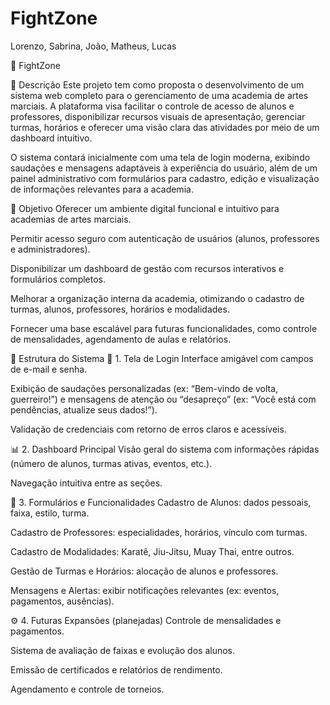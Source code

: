 # FightZone
Lorenzo, Sabrina, João, Matheus, Lucas


🥋 FightZone

📄 Descrição
Este projeto tem como proposta o desenvolvimento de um sistema web completo para o gerenciamento de uma academia de artes marciais. A plataforma visa facilitar o controle de acesso de alunos e professores, disponibilizar recursos visuais de apresentação, gerenciar turmas, horários e oferecer uma visão clara das atividades por meio de um dashboard intuitivo.

O sistema contará inicialmente com uma tela de login moderna, exibindo saudações e mensagens adaptáveis à experiência do usuário, além de um painel administrativo com formulários para cadastro, edição e visualização de informações relevantes para a academia.

🎯 Objetivo
Oferecer um ambiente digital funcional e intuitivo para academias de artes marciais.

Permitir acesso seguro com autenticação de usuários (alunos, professores e administradores).

Disponibilizar um dashboard de gestão com recursos interativos e formulários completos.

Melhorar a organização interna da academia, otimizando o cadastro de turmas, alunos, professores, horários e modalidades.

Fornecer uma base escalável para futuras funcionalidades, como controle de mensalidades, agendamento de aulas e relatórios.

🧱 Estrutura do Sistema
🔐 1. Tela de Login
Interface amigável com campos de e-mail e senha.

Exibição de saudações personalizadas (ex: “Bem-vindo de volta, guerreiro!”) e mensagens de atenção ou “desapreço” (ex: “Você está com pendências, atualize seus dados!”).

Validação de credenciais com retorno de erros claros e acessíveis.

📊 2. Dashboard Principal
Visão geral do sistema com informações rápidas (número de alunos, turmas ativas, eventos, etc.).

Navegação intuitiva entre as seções.

📝 3. Formulários e Funcionalidades
Cadastro de Alunos: dados pessoais, faixa, estilo, turma.

Cadastro de Professores: especialidades, horários, vínculo com turmas.

Cadastro de Modalidades: Karatê, Jiu-Jitsu, Muay Thai, entre outros.

Gestão de Turmas e Horários: alocação de alunos e professores.

Mensagens e Alertas: exibir notificações relevantes (ex: eventos, pagamentos, ausências).

⚙️ 4. Futuras Expansões (planejadas)
Controle de mensalidades e pagamentos.

Sistema de avaliação de faixas e evolução dos alunos.

Emissão de certificados e relatórios de rendimento.

Agendamento e controle de torneios.

